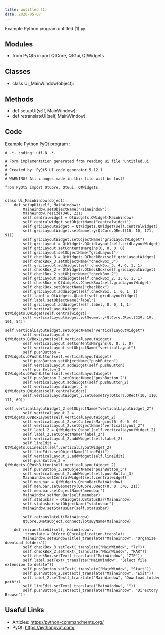 ```yaml
---
title: untitled (1)
date: 2020-05-07
---
```

Example Python program untitled (1).py

## Modules

* from PyQt5 import QtCore, QtGui, QtWidgets

## Classes

* class Ui_MainWindow(object):

## Methods

* def setupUi(self, MainWindow):
* def retranslateUi(self, MainWindow):

## Code

Example Python PyQt program :

    # -*- coding: utf-8 -*-
    
    # Form implementation generated from reading ui file 'untitled.ui'
    #
    # Created by: PyQt5 UI code generator 5.12.1
    #
    # WARNING! All changes made in this file will be lost!
    
    from PyQt5 import QtCore, QtGui, QtWidgets
    
    
    class Ui_MainWindow(object):
        def setupUi(self, MainWindow):
            MainWindow.setObjectName("MainWindow")
            MainWindow.resize(340, 221)
            self.centralwidget = QtWidgets.QWidget(MainWindow)
            self.centralwidget.setObjectName("centralwidget")
            self.gridLayoutWidget = QtWidgets.QWidget(self.centralwidget)
            self.gridLayoutWidget.setGeometry(QtCore.QRect(10, 10, 171, 91))
            self.gridLayoutWidget.setObjectName("gridLayoutWidget")
            self.gridLayout = QtWidgets.QGridLayout(self.gridLayoutWidget)
            self.gridLayout.setContentsMargins(0, 0, 0, 0)
            self.gridLayout.setObjectName("gridLayout")
            self.checkBox_3 = QtWidgets.QCheckBox(self.gridLayoutWidget)
            self.checkBox_3.setObjectName("checkBox_3")
            self.gridLayout.addWidget(self.checkBox_3, 4, 0, 1, 1)
            self.checkBox_2 = QtWidgets.QCheckBox(self.gridLayoutWidget)
            self.checkBox_2.setObjectName("checkBox_2")
            self.gridLayout.addWidget(self.checkBox_2, 2, 0, 1, 1)
            self.checkBox = QtWidgets.QCheckBox(self.gridLayoutWidget)
            self.checkBox.setObjectName("checkBox")
            self.gridLayout.addWidget(self.checkBox, 1, 0, 1, 1)
            self.label = QtWidgets.QLabel(self.gridLayoutWidget)
            self.label.setObjectName("label")
            self.gridLayout.addWidget(self.label, 0, 0, 1, 1)
            self.verticalLayoutWidget = QtWidgets.QWidget(self.centralwidget)
            self.verticalLayoutWidget.setGeometry(QtCore.QRect(220, 10, 101, 54))
            self.verticalLayoutWidget.setObjectName("verticalLayoutWidget")
            self.verticalLayout = QtWidgets.QVBoxLayout(self.verticalLayoutWidget)
            self.verticalLayout.setContentsMargins(0, 0, 0, 0)
            self.verticalLayout.setObjectName("verticalLayout")
            self.pushButton = QtWidgets.QPushButton(self.verticalLayoutWidget)
            self.pushButton.setObjectName("pushButton")
            self.verticalLayout.addWidget(self.pushButton)
            self.pushButton_2 = QtWidgets.QPushButton(self.verticalLayoutWidget)
            self.pushButton_2.setObjectName("pushButton_2")
            self.verticalLayout.addWidget(self.pushButton_2)
            self.verticalLayoutWidget_2 = QtWidgets.QWidget(self.centralwidget)
            self.verticalLayoutWidget_2.setGeometry(QtCore.QRect(10, 110, 171, 69))
            self.verticalLayoutWidget_2.setObjectName("verticalLayoutWidget_2")
            self.verticalLayout_2 = QtWidgets.QVBoxLayout(self.verticalLayoutWidget_2)
            self.verticalLayout_2.setContentsMargins(0, 0, 0, 0)
            self.verticalLayout_2.setObjectName("verticalLayout_2")
            self.label_2 = QtWidgets.QLabel(self.verticalLayoutWidget_2)
            self.label_2.setObjectName("label_2")
            self.verticalLayout_2.addWidget(self.label_2)
            self.lineEdit = QtWidgets.QLineEdit(self.verticalLayoutWidget_2)
            self.lineEdit.setObjectName("lineEdit")
            self.verticalLayout_2.addWidget(self.lineEdit)
            self.pushButton_3 = QtWidgets.QPushButton(self.verticalLayoutWidget_2)
            self.pushButton_3.setObjectName("pushButton_3")
            self.verticalLayout_2.addWidget(self.pushButton_3)
            MainWindow.setCentralWidget(self.centralwidget)
            self.menubar = QtWidgets.QMenuBar(MainWindow)
            self.menubar.setGeometry(QtCore.QRect(0, 0, 340, 21))
            self.menubar.setObjectName("menubar")
            MainWindow.setMenuBar(self.menubar)
            self.statusbar = QtWidgets.QStatusBar(MainWindow)
            self.statusbar.setObjectName("statusbar")
            MainWindow.setStatusBar(self.statusbar)
    
            self.retranslateUi(MainWindow)
            QtCore.QMetaObject.connectSlotsByName(MainWindow)
    
        def retranslateUi(self, MainWindow):
            _translate = QtCore.QCoreApplication.translate
            MainWindow.setWindowTitle(_translate("MainWindow", "Organize download folders"))
            self.checkBox_3.setText(_translate("MainWindow", "7z"))
            self.checkBox_2.setText(_translate("MainWindow", "RAR"))
            self.checkBox.setText(_translate("MainWindow", "ZIP"))
            self.label.setText(_translate("MainWindow", "Select file extension to delete"))
            self.pushButton.setText(_translate("MainWindow", "Start"))
            self.pushButton_2.setText(_translate("MainWindow", "Exit"))
            self.label_2.setText(_translate("MainWindow", "Download folder path"))
            self.lineEdit.setText(_translate("MainWindow", ""))
            self.pushButton_3.setText(_translate("MainWindow", "Directory Browse"))

## Useful Links

- Articles: https://python-commandments.org/
- PyQt: https://pythonpyqt.com/
